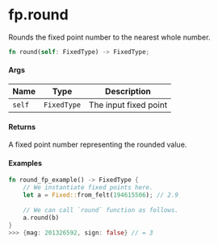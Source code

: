 # fp.round

Rounds the fixed point number to the nearest whole number.

```rust
fn round(self: FixedType) -> FixedType;
```

#### Args

| Name   | Type        | Description           |
| ------ | ----------- | --------------------- |
| `self` | `FixedType` | The input fixed point |

#### Returns

A fixed point number representing the rounded value.

#### Examples

```rust
fn round_fp_example() -> FixedType {
    // We instantiate fixed points here.
    let a = Fixed::from_felt(194615506); // 2.9
    
    // We can call `round` function as follows.
    a.round(b)
}
>>> {mag: 201326592, sign: false} // = 3
```

